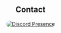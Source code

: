 <h2 align="center">Contact</h2>
<div align="center">
    <a href="https://discord.com/users/215436239376089089" target="_blank">
        <img src="https://lanyard.cnrad.dev/api/215436239376089089?theme=dark&showDisplayName=true&idleMessage=AFK&busyMessage=Busy..." 
             alt="Discord Presence" 
             style="border-radius: 10px; max-width: 90%;">
    </a>
</div>
